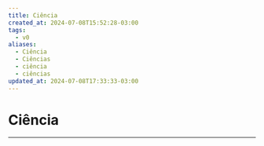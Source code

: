 ```yaml
---
title: Ciência
created_at: 2024-07-08T15:52:28-03:00
tags:
  - v0
aliases:
  - Ciência
  - Ciências
  - ciência
  - ciências
updated_at: 2024-07-08T17:33:33-03:00
---
```

# Ciência
---

